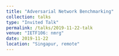 ```yaml
---
title: "Adversarial Network Benchmarking"
collection: talks
type: "Invited Talk"
permalink: /talks/2019-11-22-talk
venue: "IETF106: nmrg"
date: 2019-11-22
location: "Singapur, remote"
---
```


